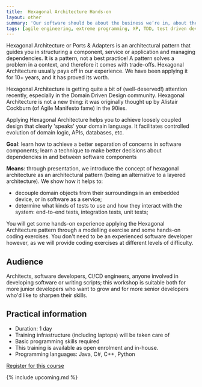 ```yaml
---
title:  Hexagonal Architecture Hands-on
layout: other
summary: 'Our software should be about the business we’re in, about the problem domain we are working in. It should speak domain language, not technicalities. Hexagonal Architecture puts the domain logic front and centre'
tags: [agile engineering, extreme programming, XP, TDD, test driven development,ports and adapters, hexagonal architecture, clean architecture, scrum developer, CI/CD, continuous integration, continuous delivery]
---
```


Hexagonal Architecture or Ports & Adapters is an architectural pattern that guides you in structuring a component, service or application and managing dependencies. It is a pattern, not a best practice! A pattern solves a problem in a context, and therefore it comes with trade-offs. Hexagonal Architecture usually pays off in our experience. We have been applying it for 10+ years, and it has proved its worth.

Hexagonal Architecture is getting quite a bit of (well-deserved!) attention recently, especially in the Domain Driven Design community. Hexagonal Architecture is not a new thing: it was originally thought up by Alistair Cockburn (of Agile Manifesto fame) in the 90ies.

Applying Hexagonal Architecture helps you to achieve loosely coupled design that clearly 'speaks' your domain language. It facilitates controlled evolution of domain logic, APIs, databases, etc.

**Goal**: learn how to achieve a better separation of concerns in software components; learn a technique to make better decisions about dependencies in and between software components

**Means**: through presentation, we introduce the concept of hexagonal architecture as an architectural pattern (being an alternative to a layered architecture). We show how it helps to:

- decouple domain objects from their surroundings in an embedded device, or in software as a service;
- determine what kinds of tests to use and how they interact with the system: end-to-end tests, integration tests, unit tests;

You will get some hands-on experience applying the Hexagonal Architecture pattern through a modelling exercise and some hands-on coding exercises. You don't need to be an experienced software developer however, as we will provide coding exercises at different levels of difficulty.

## Audience

Architects, software developers, CI/CD engineers, anyone involved in developing software or writing scripts; this workshop is suitable both for more junior developers who want to grow and for more senior developers who'd like to sharpen their skills.

## Practical information

* Duration: 1 day
* Training infrastructure (including laptops) will be taken care of
* Basic programming skills required
* This training is available as open enrolment and in-house.
* Programming languages: Java, C#, C++, Python

[Register for this course](/training/register)

{% include upcoming.md %}

